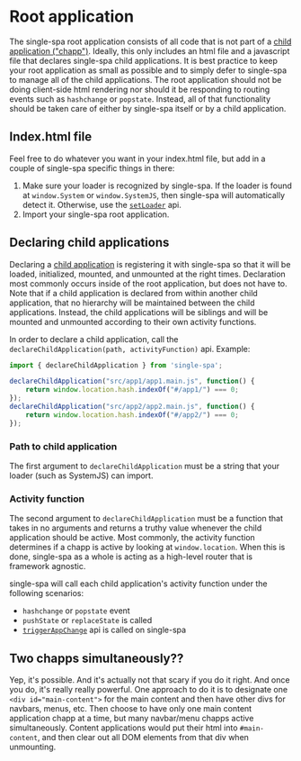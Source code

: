 # Root application
The single-spa root application consists of all code that is not part of a
[child application ("chapp")](/docs/child-applications.md). Ideally, this only includes an html file
and a javascript file that declares single-spa child applications. It is best practice to keep your
root application as small as possible and to simply defer to single-spa to manage
all of the child applications. The root application should not be doing client-side html
rendering nor should it be responding to routing events such as `hashchange` or `popstate`.
Instead, all of that functionality should be taken care of either by single-spa itself or by
a child application.

## Index.html file
Feel free to do whatever you want in your index.html file, but add in a couple of single-spa
specific things in there:

1. Make sure your loader is recognized by single-spa. If the loader is found at `window.System` or `window.SystemJS`,
   then single-spa will automatically detect it. Otherwise, use the [`setLoader`](/docs/single-spa-api.md#setLoader) api.
1. Import your single-spa root application.

## Declaring child applications

Declaring a [child application](/docs/child-applications.md) is registering it with single-spa so that it will be loaded,
initialized, mounted, and unmounted at the right times. Declaration most commonly occurs inside of the root application, but
does not have to. Note that if a child application is declared from within another child application, that no hierarchy
will be maintained between the child applications. Instead, the child applications will be siblings and will be mounted
and unmounted according to their own activity functions.

In order to declare a child application, call the `declareChildApplication(path, activityFunction)` api. Example:

```js
import { declareChildApplication } from 'single-spa';

declareChildApplication("src/app1/app1.main.js", function() {
	return window.location.hash.indexOf("#/app1/") === 0;
});
declareChildApplication("src/app2/app2.main.js", function() {
	return window.location.hash.indexOf("#/app2/") === 0;
});
```

### Path to child application
The first argument to `declareChildApplication` must be a string that your loader (such as SystemJS) can import.

### Activity function
The second argument to `declareChildApplication` must be a function that takes in no arguments and returns a truthy
value whenever the child application should be active. Most commonly, the activity function determines if a chapp
is active by looking at `window.location`. When this is done, single-spa as a whole is acting as a high-level router
that is framework agnostic.

single-spa will call each child application's activity function under the following scenarios:
- `hashchange` or `popstate` event
- `pushState` or `replaceState` is called
- [`triggerAppChange`](/docs/single-spa-api.md#triggerAppChange) api is called on single-spa

## Two chapps simultaneously??
Yep, it's possible. And it's actually not that scary if you do it right. And once you do,
it's really really powerful. One approach to do it is to designate one `<div id="main-content">` for the main
content and then have other divs for navbars, menus, etc. Then choose to have
only one main content application chapp at a time, but many navbar/menu chapps active
simultaneously. Content applications would put their html into `#main-content`, and then clear out all DOM elements
from that div when unmounting.
